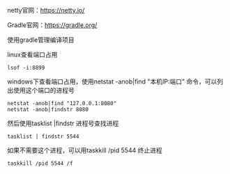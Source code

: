 netty官网：https://netty.io/

Gradle官网：https://gradle.org/

使用gradle管理编译项目

linux查看端口占用

```shell
lsof -i:8899
```

windows下查看端口占用，使用netstat -anob|find "本机IP:端口"  命令，可以列出使用这个端口的进程号

```
netstat -anob|find "127.0.0.1:8080"
netstat -anob|findstr 8080
```

然后使用tasklist |findstr 进程号查找进程

```
tasklist | findstr 5544
```

如果不需要这个进程，可以用taskkill /pid 5544 终止进程

```
taskkill /pid 5544 /f
```


